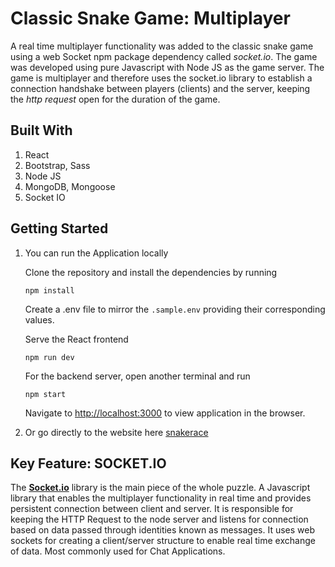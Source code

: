 # Classic Snake Game: Multiplayer

A real time multiplayer functionality was added to the classic snake game using a web Socket npm package dependency called _socket.io_. The game was developed using pure Javascript with Node JS as the game server. The game is multiplayer and therefore uses the socket.io library to establish a connection handshake between players (clients) and the server, keeping the _http request_ open for the duration of the game.

## Built With

1. React
2. Bootstrap, Sass
3. Node JS
4. MongoDB, Mongoose
5. Socket IO

## Getting Started

1. You can run the Application locally

   Clone the repository and install the dependencies by running

   ```
   npm install
   ```

   Create a .env file to mirror the `.sample.env` providing their corresponding values.

   Serve the React frontend

   ```
   npm run dev
   ```

   For the backend server, open another terminal and run

   ```
   npm start
   ```

   Navigate to [http://localhost:3000](http://localhost:3000) to view application in the browser.

2. Or go directly to the website here [snakerace](https://snakerace.herokuapp.com)

## Key Feature: SOCKET.IO

The **[Socket.io](https://socket.io/)** library is the main piece of the whole puzzle. A Javascript library that enables the multiplayer functionality in real time and provides persistent connection between client and server. It is responsible for keeping the HTTP Request to the node server and listens for connection based on data passed through identities known as messages. It uses web sockets for creating a client/server structure to enable real time exchange of data. Most commonly used for Chat Applications.
